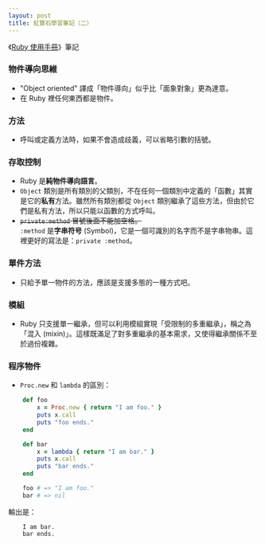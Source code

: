 ```yaml
---
layout: post
title: 紅寶石學習筆記（二）
---
```


《[Ruby 使用手冊](http://guides.ruby.tw/ruby/)》筆記

### 物件導向思維

- "Object oriented" 譯成「物件導向」似乎比「面象對象」更為達意。
- 在 Ruby 裡任何東西都是物件。

### 方法

- 呼叫或定義方法時，如果不會造成歧義，可以省略引數的括號。

### 存取控制

- Ruby 是**純物件導向語言**。
- `Object` 類別是所有類別的父類別，不在任何一個類別中定義的「函數」其實是它的**私有**方法。雖然所有類別都從 `Object` 類別繼承了這些方法，但由於它們是私有方法，所以只能以函數的方式呼叫。
- ~~<code>private:method</code> 冒號後面不能加空格。~~  
`:method` 是**字串符号** (Symbol)，它是一個可識別的名字而不是字串物串。這裡更好的寫法是：`private :method`。

### 單件方法

- 只給予單一物件的方法，應該是支援多態的一種方式吧。

### 模組

- Ruby 只支援單一繼承，但可以利用模組實現「受限制的多重繼承」，稱之為「混入 (mixin)」。這樣既滿足了對多重繼承的基本需求，又使得繼承關係不至於過份複雜。

### 程序物件

- `Proc.new` 和 `lambda` 的區別：

```ruby
    def foo
        x = Proc.new { return "I am foo." }
        puts x.call
        puts "foo ends."
    end

    def bar
        x = lambda { return "I am bar." }
        puts x.call
        puts "bar ends."
    end

    foo # => "I am foo."
    bar # => nil
```

輸出是：

```
    I am bar.
    bar ends.
```
